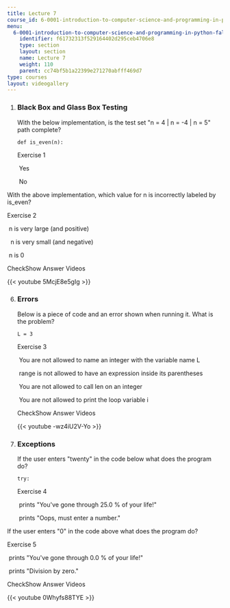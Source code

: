 ```yaml
---
title: Lecture 7
course_id: 6-0001-introduction-to-computer-science-and-programming-in-python-fall-2016
menu:
  6-0001-introduction-to-computer-science-and-programming-in-python-fall-2016:
    identifier: f61732313f529164402d295ceb4706e8
    type: section
    layout: section
    name: Lecture 7
    weight: 110
    parent: cc74bf5b1a22399e271270abfff469d7
type: courses
layout: videogallery
---
```

1.  ### Black Box and Glass Box Testing
    
      
    
    With the below implementation, is the test set "n = 4 | n = -4 | n = 5" path complete?
    
        def is_even(n):
    
    Exercise 1
    
    &nbsp;Yes&nbsp;
    
    &nbsp;No&nbsp;
    
  

With the above implementation, which value for n is incorrectly labeled by is\_even?

Exercise 2

&nbsp;n is very large (and positive)&nbsp;

&nbsp; n is very small (and negative)&nbsp;

&nbsp;n is 0&nbsp;

CheckShow Answer Videos

{{< youtube 5McjE8e5gIg >}}

  
  
6.  ### Errors
    
      
    
    Below is a piece of code and an error shown when running it. What is the problem?
    
        L = 3
    
    Exercise 3
    
    &nbsp;You are not allowed to name an integer with the variable name L&nbsp;
    
    &nbsp;range is not allowed to have an expression inside its parentheses&nbsp;
    
    &nbsp;You are not allowed to call len on an integer&nbsp;
    
    &nbsp;You are not allowed to print the loop variable i&nbsp;
    
    CheckShow Answer Videos
    
    {{< youtube -wz4iU2V-Yo >}}
    
  
8.  ### Exceptions
    
    If the user enters "twenty" in the code below what does the program do?
    
        try:
    
    Exercise 4
    
    &nbsp;prints "You've gone through 25.0 % of your life!"&nbsp;
    
    &nbsp;prints "Oops, must enter a number."&nbsp;
    

If the user enters "0" in the code above what does the program do?

Exercise 5

&nbsp;prints "You've gone through 0.0 % of your life!"&nbsp;

&nbsp;prints "Division by zero."&nbsp;

CheckShow Answer Videos

{{< youtube 0Whyfs88TYE >}}